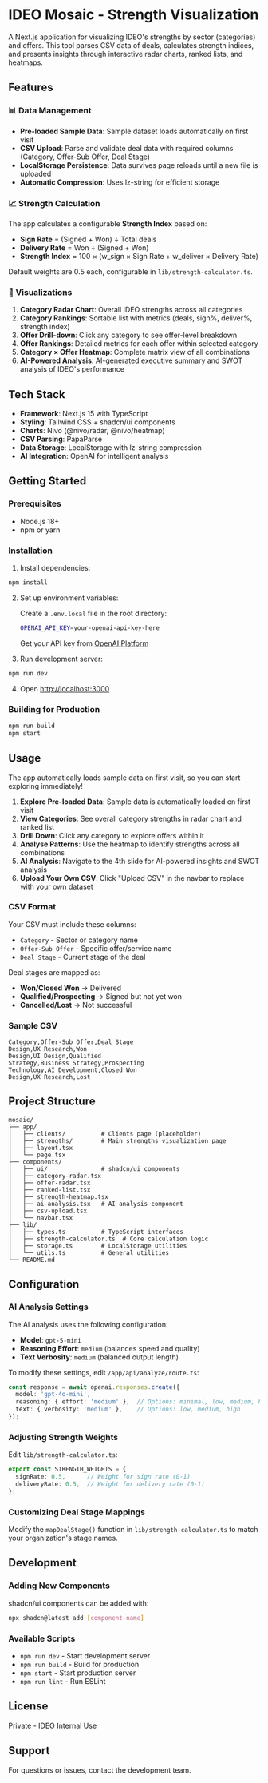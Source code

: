 # IDEO Mosaic - Strength Visualization

A Next.js application for visualizing IDEO's strengths by sector (categories) and offers. This tool parses CSV data of deals, calculates strength indices, and presents insights through interactive radar charts, ranked lists, and heatmaps.

## Features

### 📊 Data Management
- **Pre-loaded Sample Data**: Sample dataset loads automatically on first visit
- **CSV Upload**: Parse and validate deal data with required columns (Category, Offer-Sub Offer, Deal Stage)
- **LocalStorage Persistence**: Data survives page reloads until a new file is uploaded
- **Automatic Compression**: Uses lz-string for efficient storage

### 📈 Strength Calculation
The app calculates a configurable **Strength Index** based on:
- **Sign Rate** = (Signed + Won) ÷ Total deals
- **Delivery Rate** = Won ÷ (Signed + Won)
- **Strength Index** = 100 × (w_sign × Sign Rate + w_deliver × Delivery Rate)

Default weights are 0.5 each, configurable in `lib/strength-calculator.ts`.

### 🎯 Visualizations

1. **Category Radar Chart**: Overall IDEO strengths across all categories
2. **Category Rankings**: Sortable list with metrics (deals, sign%, deliver%, strength index)
3. **Offer Drill-down**: Click any category to see offer-level breakdown
4. **Offer Rankings**: Detailed metrics for each offer within selected category
5. **Category × Offer Heatmap**: Complete matrix view of all combinations
6. **AI-Powered Analysis**: AI-generated executive summary and SWOT analysis of IDEO's performance

## Tech Stack

- **Framework**: Next.js 15 with TypeScript
- **Styling**: Tailwind CSS + shadcn/ui components
- **Charts**: Nivo (@nivo/radar, @nivo/heatmap)
- **CSV Parsing**: PapaParse
- **Data Storage**: LocalStorage with lz-string compression
- **AI Integration**: OpenAI for intelligent analysis

## Getting Started

### Prerequisites
- Node.js 18+ 
- npm or yarn

### Installation

1. Install dependencies:
```bash
npm install
```

2. Set up environment variables:
   
   Create a `.env.local` file in the root directory:
   ```bash
   OPENAI_API_KEY=your-openai-api-key-here
   ```
   
   Get your API key from [OpenAI Platform](https://platform.openai.com/api-keys)

3. Run development server:
```bash
npm run dev
```

4. Open [http://localhost:3000](http://localhost:3000)

### Building for Production

```bash
npm run build
npm start
```

## Usage

The app automatically loads sample data on first visit, so you can start exploring immediately!

1. **Explore Pre-loaded Data**: Sample data is automatically loaded on first visit
2. **View Categories**: See overall category strengths in radar chart and ranked list
3. **Drill Down**: Click any category to explore offers within it
4. **Analyse Patterns**: Use the heatmap to identify strengths across all combinations
5. **AI Analysis**: Navigate to the 4th slide for AI-powered insights and SWOT analysis
6. **Upload Your Own CSV**: Click "Upload CSV" in the navbar to replace with your own dataset

### CSV Format

Your CSV must include these columns:
- `Category` - Sector or category name
- `Offer-Sub Offer` - Specific offer/service name  
- `Deal Stage` - Current stage of the deal

Deal stages are mapped as:
- **Won/Closed Won** → Delivered
- **Qualified/Prospecting** → Signed but not yet won
- **Cancelled/Lost** → Not successful

### Sample CSV

```csv
Category,Offer-Sub Offer,Deal Stage
Design,UX Research,Won
Design,UI Design,Qualified
Strategy,Business Strategy,Prospecting
Technology,AI Development,Closed Won
Design,UX Research,Lost
```

## Project Structure

```
mosaic/
├── app/
│   ├── clients/          # Clients page (placeholder)
│   ├── strengths/        # Main strengths visualization page
│   ├── layout.tsx
│   └── page.tsx
├── components/
│   ├── ui/               # shadcn/ui components
│   ├── category-radar.tsx
│   ├── offer-radar.tsx
│   ├── ranked-list.tsx
│   ├── strength-heatmap.tsx
│   ├── ai-analysis.tsx   # AI analysis component
│   ├── csv-upload.tsx
│   └── navbar.tsx
├── lib/
│   ├── types.ts          # TypeScript interfaces
│   ├── strength-calculator.ts  # Core calculation logic
│   ├── storage.ts        # LocalStorage utilities
│   └── utils.ts          # General utilities
└── README.md
```

## Configuration

### AI Analysis Settings

The AI analysis uses the following configuration:
- **Model**: `gpt-5-mini`
- **Reasoning Effort**: `medium` (balances speed and quality)
- **Text Verbosity**: `medium` (balanced output length)

To modify these settings, edit `/app/api/analyze/route.ts`:

```typescript
const response = await openai.responses.create({
  model: 'gpt-4o-mini',
  reasoning: { effort: 'medium' },  // Options: minimal, low, medium, high
  text: { verbosity: 'medium' },    // Options: low, medium, high
});
```

### Adjusting Strength Weights

Edit `lib/strength-calculator.ts`:

```typescript
export const STRENGTH_WEIGHTS = {
  signRate: 0.5,      // Weight for sign rate (0-1)
  deliveryRate: 0.5,  // Weight for delivery rate (0-1)
};
```

### Customizing Deal Stage Mappings

Modify the `mapDealStage()` function in `lib/strength-calculator.ts` to match your organization's stage names.

## Development

### Adding New Components

shadcn/ui components can be added with:

```bash
npx shadcn@latest add [component-name]
```

### Available Scripts

- `npm run dev` - Start development server
- `npm run build` - Build for production
- `npm start` - Start production server
- `npm run lint` - Run ESLint

## License

Private - IDEO Internal Use

## Support

For questions or issues, contact the development team.
